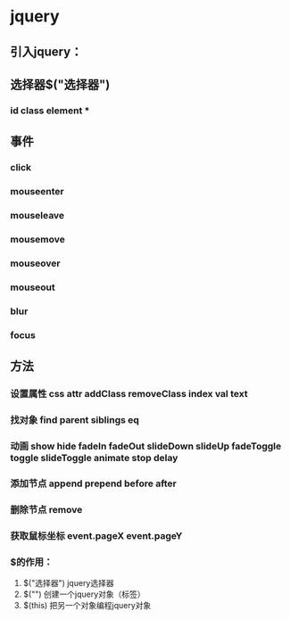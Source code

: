 # jquery
<!-- alert和console.log不依赖jquery -->

## 引入jquery：<script src="jquery.js"></script>

## 选择器$("选择器")
### id class element * 

## 事件
### click
### mouseenter
### mouseleave
### mousemove
### mouseover
### mouseout
### blur
### focus

## 方法
### 设置属性 css attr addClass removeClass index val text
### 找对象   find parent siblings eq 
### 动画 show hide fadeIn fadeOut slideDown slideUp fadeToggle toggle slideToggle animate stop delay
### 添加节点 append prepend before after 
### 删除节点 remove

### 获取鼠标坐标 event.pageX event.pageY

### $的作用：
1. $("选择器")  jquery选择器
2. $("<img>")   创建一个jquery对象（标签）
3. $(this)      把另一个对象编程jquery对象





